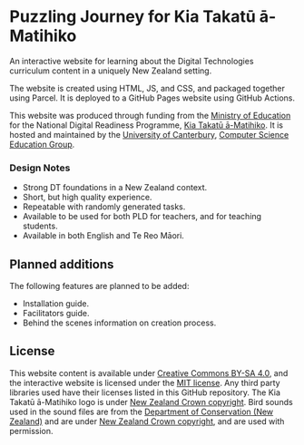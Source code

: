 # Puzzling Journey for Kia Takatū ā-Matihiko

An interactive website for learning about the Digital Technologies curriculum content in a uniquely New Zealand setting.

The website is created using HTML, JS, and CSS, and packaged together using Parcel.
It is deployed to a GitHub Pages website using GitHub Actions.

This website was produced through funding from the [Ministry of Education](https://www.education.govt.nz/) for the National Digital Readiness Programme, [Kia Takatū ā-Matihiko](https://kiatakatu.ac.nz/).
It is hosted and maintained by the [University of Canterbury](https://www.canterbury.ac.nz/), [Computer Science Education Group](https://www.canterbury.ac.nz/engineering/schools/csse/research/cse/).

### Design Notes

- Strong DT foundations in a New Zealand context.
- Short, but high quality experience.
- Repeatable with randomly generated tasks.
- Available to be used for both PLD for teachers, and for teaching students.
- Available in both English and Te Reo Māori.

## Planned additions

The following features are planned to be added:

- Installation guide.
- Facilitators guide.
- Behind the scenes information on creation process.

## License

This website content is available under [Creative Commons BY-SA 4.0](https://creativecommons.org/licenses/by-sa/4.0/), and the interactive website is licensed under the [MIT license](https://tldrlegal.com/license/mit-license").
Any third party libraries used have their licenses listed in this GitHub repository.
The Kia Takatū ā-Matihiko logo is under [New Zealand Crown copyright](https://www.iponz.govt.nz/about-ip/copyright/crown-copyright/).
Bird sounds used in the sound files are from the [Department of Conservation (New Zealand)](https://www.doc.govt.nz/nature/native-animals/birds/bird-songs-and-calls/0) and are under [New Zealand Crown copyright](https://www.iponz.govt.nz/about-ip/copyright/crown-copyright/), and are used with permission.

